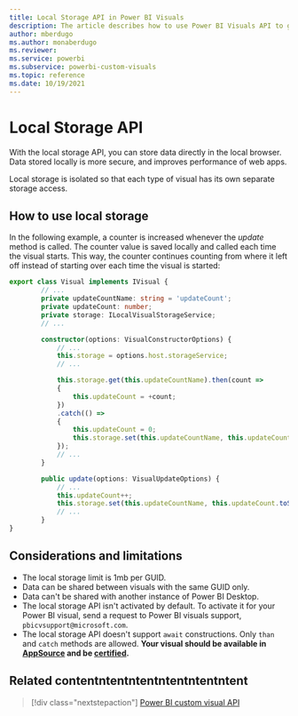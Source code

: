 ```yaml
---
title: Local Storage API in Power BI Visuals
description: The article describes how to use Power BI Visuals API to get access to browser local storage.
author: mberdugo
ms.author: monaberdugo
ms.reviewer:
ms.service: powerbi
ms.subservice: powerbi-custom-visuals
ms.topic: reference
ms.date: 10/19/2021
---
```


# Local Storage API

With the local storage API, you can store data directly in the local browser. Data stored locally is more secure, and improves performance of web apps.

Local storage is isolated so that each type of visual has its own separate storage access.

## How to use local storage

In the following example, a counter is increased whenever the *update* method is called. The counter value is saved locally and called each time the visual starts. This way, the counter continues counting from where it left off instead of starting over each time the visual is started:

```typescript
export class Visual implements IVisual {
        // ...
        private updateCountName: string = 'updateCount';
        private updateCount: number;
        private storage: ILocalVisualStorageService;
        // ...

        constructor(options: VisualConstructorOptions) {
            // ...
            this.storage = options.host.storageService;
            // ...

            this.storage.get(this.updateCountName).then(count =>
            {
                this.updateCount = +count;
            })
            .catch(() =>
            {
                this.updateCount = 0;
                this.storage.set(this.updateCountName, this.updateCount.toString());
            });
            // ...
        }

        public update(options: VisualUpdateOptions) {
            // ...
            this.updateCount++;
            this.storage.set(this.updateCountName, this.updateCount.toString());
            // ...
        }
}
```

## Considerations and limitations

* The local storage limit is 1mb per GUID.
* Data can be shared between visuals with the same GUID only.
* Data can't be shared with another instance of Power BI Desktop.
* The local storage API isn't activated by default. To activate it for your Power BI visual, send a request to Power BI visuals support, `pbicvsupport@microsoft.com`.
* The local storage API doesn't support `await` constructions. Only `than` and `catch` methods are allowed.
**Your visual should be available in [AppSource](https://appsource.microsoft.com/marketplace/apps?product=power-bi-visuals) and be [certified](power-bi-custom-visuals-certified.md).**

## Related contentntentntentntentntentntent

>[!div class="nextstepaction"]
>[Power BI custom visual API](visual-api.md)
